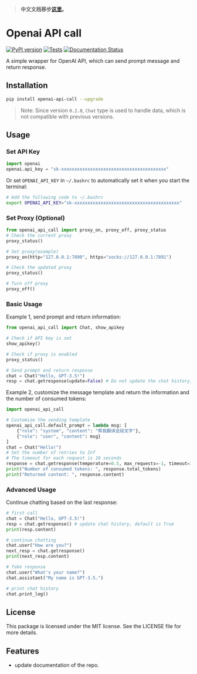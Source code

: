 > **中文文档移步[这里](README_zh_CN.md)。**

# Openai API call
[![PyPI version](https://img.shields.io/pypi/v/openai_api_call.svg)](https://pypi.python.org/pypi/openai_api_call)
[![Tests](https://github.com/RexWzh/openai_api_call/actions/workflows/test.yml/badge.svg)](https://github.com/RexWzh/openai_api_call/actions/workflows/test.yml/)
[![Documentation Status](https://img.shields.io/badge/docs-github_pages-blue.svg)](https://apicall.wzhecnu.cn)

<!-- 
[![Updates](https://pyup.io/repos/github/RexWzh/openai_api_call/shield.svg)](https://pyup.io/repos/github/RexWzh/openai_api_call/) 
-->

A simple wrapper for OpenAI API, which can send prompt message and return response.

## Installation

```bash
pip install openai-api-call --upgrade
```

> Note: Since version `0.2.0`, `Chat` type is used to handle data, which is not compatible with previous versions.

## Usage

### Set API Key

```py
import openai
openai.api_key = "sk-xxxxxxxxxxxxxxxxxxxxxxxxxxxxxxxxxxxxxxxx"
```

Or set `OPENAI_API_KEY` in `~/.bashrc` to automatically set it when you start the terminal:

```bash
# Add the following code to ~/.bashrc
export OPENAI_API_KEY="sk-xxxxxxxxxxxxxxxxxxxxxxxxxxxxxxxxxxxxxxxx"
```

### Set Proxy (Optional)

```py
from openai_api_call import proxy_on, proxy_off, proxy_status
# Check the current proxy
proxy_status()

# Set proxy(example)
proxy_on(http="127.0.0.1:7890", https="socks://127.0.0.1:7891")

# Check the updated proxy
proxy_status()

# Turn off proxy
proxy_off() 
```

### Basic Usage

Example 1, send prompt and return information:

```python
from openai_api_call import Chat, show_apikey

# Check if API key is set
show_apikey()

# Check if proxy is enabled
proxy_status()

# Send prompt and return response
chat = Chat("Hello, GPT-3.5!")
resp = chat.getresponse(update=False) # Do not update the chat history, default is True
```

Example 2, customize the message template and return the information and the number of consumed tokens:

```python
import openai_api_call

# Customize the sending template
openai_api_call.default_prompt = lambda msg: [
    {"role": "system", "content": "帮我翻译这段文字"},
    {"role": "user", "content": msg}
]
chat = Chat("Hello!")
# Set the number of retries to Inf
# The timeout for each request is 10 seconds
response = chat.getresponse(temperature=0.5, max_requests=-1, timeout=10)
print("Number of consumed tokens: ", response.total_tokens)
print("Returned content: ", response.content)
```

### Advanced Usage

Continue chatting based on the last response:

```python
# first call
chat = Chat("Hello, GPT-3.5!")
resp = chat.getresponse() # update chat history, default is True
print(resp.content)

# continue chatting
chat.user("How are you?")
next_resp = chat.getresponse()
print(next_resp.content)

# fake response
chat.user("What's your name?")
chat.assistant("My name is GPT-3.5.")

# print chat history
chat.print_log()
```

## License

This package is licensed under the MIT license. See the LICENSE file for more details.

## Features

* update documentation of the repo.